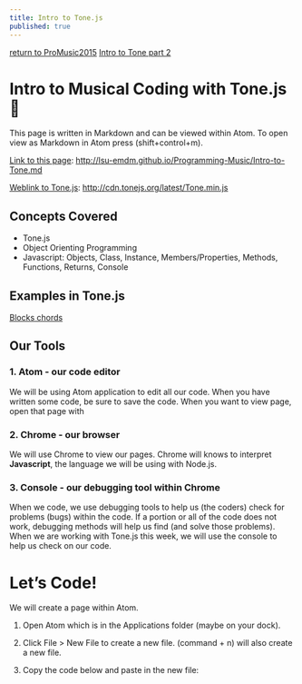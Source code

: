 ```yaml
---
title: Intro to Tone.js
published: true
---
```




[return to ProMusic2015](ProMusic2015)
[Intro to Tone part 2](ToneDemos/Intro-to-Tone-Part2)

# Intro to Musical Coding with Tone.js :musical_note:
This page is written in Markdown and can be viewed within Atom. To open view as Markdown in Atom press (shift+control+m).

[Link to this page](http://lsu-emdm.github.io/Programming-Music/Intro-to-Tone.md): http://lsu-emdm.github.io/Programming-Music/Intro-to-Tone.md

[Weblink to Tone.js](http://cdn.tonejs.org/latest/Tone.min.js): http://cdn.tonejs.org/latest/Tone.min.js


## Concepts Covered
- Tone.js
- Object Orienting Programming
- Javascript: Objects, Class, Instance, Members/Properties, Methods, Functions, Returns, Console

## Examples in Tone.js
[Blocks chords](htt://somewhere.com)

## Our Tools

### 1.	Atom - our code editor
We will be using Atom application to edit all our code.
When you have written some code, be sure to save the code.
When you want to view page, open that page with

### 2.	Chrome - our browser
We will use Chrome to view our pages. Chrome will knows to interpret **Javascript**, the language we will be using with Node.js.

### 3.	Console - our debugging tool within Chrome
When we code, we use debugging tools to help us (the coders) check for problems (bugs) within the code. If a portion or all of the code does not work, debugging methods will help us find (and solve those problems). When we are working with Tone.js this week, we will use the console to help us check on our code.

# Let’s Code!
We will create a page within Atom.
1. Open Atom which is in the Applications folder (maybe on your dock).
2. Click File > New File to create a new file. (command + n) will also create a new file.
3. Copy the code below and paste in the new file: 

    <html>
      <head>
              <title>ConsoleTest</title>
              <script type="text/javascript" src="http://cdn.tonejs.org/latest/Tone.min.js"></script>
          </head>
          <body>
              <script id="ToneCode" type="text/javascript">
      
              <!-- Your awesome code go here! >
      
              // More awesome code!
      
              </script>
      </body>
    </html>
    

4. Save the file.
5. Open the file in Chrome.
6. What do you see? What do you hear?

----

**Let’s add a console log message to ourselves**.

1. Add the line of code below inside the `<script> </script>` brackets. When we work with **Javascript** and **Tone.js**, almost all the code we use will be inside the `<script> </script>` brackets.

		console.log("Hello World");

2. Save the file and reopen it Chrome.

	What do you see? Anything?

3. Open our javascript console by hitting (**option + shift + j**). A smaller window should open on your browser. If you are using Safari (**option + shift + c**) will open the console.

	You should be able to see the words 'Hello World' just as we typed out in code.

	You have just created a message to yourself through the console. There will be times where you want to test a certain aspect of your code (maybe checking the time, or the value of a certain variable, or which section of music you might be in)-- you will do this separate from the user interface which you design in **BRAID**.

-----

**Now, let's create some code and look for a message in the console**

## Create a variable
A variable piece of data we want to use. A variable could be a value or name. As the word 'variable' suggests, the information assigned to it can change.

Let's create a variable and **assign** something to it. Type out the lines below and be sure to capitalize the certain letters.

    var myName;
    var myName = "Nick";
    var myNeighborsName;
    myNeighborsName = "Danny";

We've created two variables `myName` and `myNeighborsName`. Now, let's tell the browser's console to print those names. Add the following text:

    console.log(myName);
    console.log(myNeighborsName);

What do you think will appear in the console? Did you notice we removed the "quotation marks" when we are calling a variable?

What happens when we use `console.log(myNeighborsName, myName);`   ?

**EXPERIMENT ON YOUR OWN**: ( *3 minute exercise* )

Create a new message to yourself. Experiment with these ideas below:

- Try different variables.
- How can be reduce the number of lines of code but still achieve the same outcome?
- Try solving a math equation:

1)
    var addend1 = 20;
    var addend2 = 10;
    var solution = addend1 + addend2;
    console.log(solution);

- Try using different values or a different math operation (subtraction or multiplication).
- Try purposely calling a variable you didn't create. What does console tell you?
